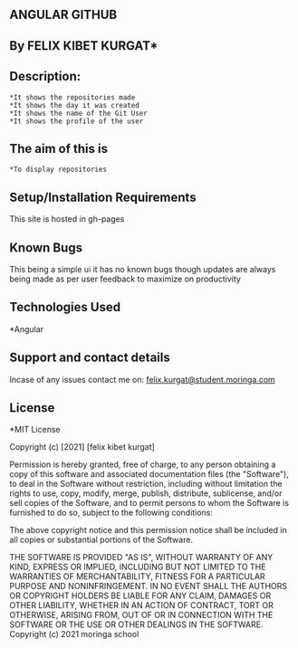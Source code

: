 ## ANGULAR GITHUB
## By FELIX KIBET KURGAT*
## Description:
	*It shows the repositories made
	*It shows the day it was created
	*It shows the name of the Git User
	*It shows the profile of the user
## The aim of this is
	*To display repositories
## Setup/Installation Requirements
This site is hosted in gh-pages 

## Known Bugs
This being a simple ui it has no known bugs though updates are always being made as per user feedback to maximize on productivity
## Technologies Used
*Angular
## Support and contact details
Incase of any issues contact me on:
felix.kurgat@student.moringa.com
## License
*MIT License

Copyright (c) [2021] [felix kibet kurgat]

Permission is hereby granted, free of charge, to any person obtaining a copy
of this software and associated documentation files (the "Software"), to deal
in the Software without restriction, including without limitation the rights
to use, copy, modify, merge, publish, distribute, sublicense, and/or sell
copies of the Software, and to permit persons to whom the Software is
furnished to do so, subject to the following conditions:

The above copyright notice and this permission notice shall be included in all
copies or substantial portions of the Software.

THE SOFTWARE IS PROVIDED "AS IS", WITHOUT WARRANTY OF ANY KIND, EXPRESS OR
IMPLIED, INCLUDING BUT NOT LIMITED TO THE WARRANTIES OF MERCHANTABILITY,
FITNESS FOR A PARTICULAR PURPOSE AND NONINFRINGEMENT. IN NO EVENT SHALL THE
AUTHORS OR COPYRIGHT HOLDERS BE LIABLE FOR ANY CLAIM, DAMAGES OR OTHER
LIABILITY, WHETHER IN AN ACTION OF CONTRACT, TORT OR OTHERWISE, ARISING FROM,
OUT OF OR IN CONNECTION WITH THE SOFTWARE OR THE USE OR OTHER DEALINGS IN THE
SOFTWARE.
Copyright (c) 2021 moringa school
  
